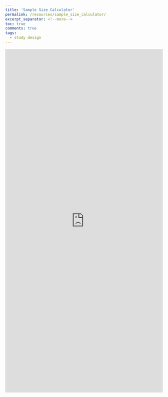 ```yaml
---
title: 'Sample Size Calculator'
permalink: /resources/sample_size_calculator/
excerpt_separator: <!--more-->
toc: true
comments: true
tags:
  - study design
---
```

<!--more-->

<iframe height="1100" width="100%" frameborder="no" src="https://kpuka.shinyapps.io/samplesize/"> </iframe>



